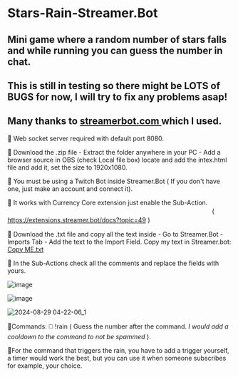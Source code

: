 # Stars-Rain-Streamer.Bot
## Mini game where a random number of stars falls and while running you can guess the number in chat.

## This is still in testing so there might be LOTS of BUGS for now, I will try to fix any problems asap!
## Many thanks to [streamerbot.com ](https://streamer.bot/) which I used.

🔘 Web socket server required with default port 8080.

🔘 Download the .zip file - Extract the folder anywhere in your PC - Add a browser source in OBS (check Local file box)
locate and add the intex.html file and add it, set the size to 1920x1080.

🔘 You must be using a Twitch Bot inside Streamer.Bot 
( If you don't have one, just make an account and connect it). 

🔘 It works with Currency Core extension just enable the Sub-Action. 　　　 　　　 　　　 　　　 　　　 　　　 　　　 　　　 　　　 　　　
( https://extensions.streamer.bot/docs?topic=49 ) 　　　 　　

🔘 Download the .txt file and copy all the text inside - Go to Streamer.Bot - Imports Tab - Add the text to the Import Field.
Copy my text in Streamer.bot: [Copy ME.txt](https://github.com/user-attachments/files/16791861/Copy.ME.txt)

🔘 In the Sub-Actions check all the comments and replace the fields with yours.

![image](https://github.com/user-attachments/assets/03bee623-5b7a-4b39-b977-d84ce7f64881)

![image](https://github.com/user-attachments/assets/82995a4d-654e-473a-9901-360bc77157b8)

![2024-08-29 04-22-06_1](https://github.com/user-attachments/assets/0e264acc-77f5-4333-96fa-102dc84e9de5)
 
🔘Commands: ◻️ !rain ( Guess the number after the command. *I would add a cooldown to the command to not be spammed* ).

🔘For the command that triggers the rain, you have to add a trigger yourself, a timer would work the best, but you can use it when someone subscribes for example, your choice.
